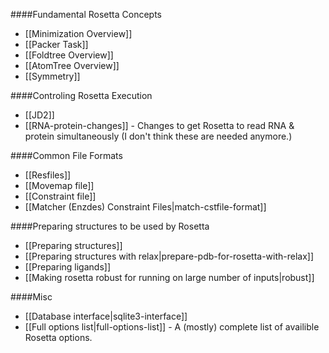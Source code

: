 ####Fundamental Rosetta Concepts
- [[Minimization Overview]]
- [[Packer Task]]
- [[Foldtree Overview]]
- [[AtomTree Overview]]
- [[Symmetry]]

####Controling Rosetta Execution
- [[JD2]]
- [[RNA-protein-changes]] - Changes to get Rosetta to read RNA & protein simultaneously (I don't think these are needed anymore.)

####Common File Formats
- [[Resfiles]]
- [[Movemap file]]
- [[Constraint file]]
- [[Matcher (Enzdes) Constraint Files|match-cstfile-format]]

####Preparing structures to be used by Rosetta
- [[Preparing structures]]
- [[Preparing structures with relax|prepare-pdb-for-rosetta-with-relax]]
- [[Preparing ligands]]
- [[Making rosetta robust for running on large number of inputs|robust]]

####Misc
- [[Database interface|sqlite3-interface]]
- [[Full options list|full-options-list]] - A (mostly) complete list of availible Rosetta options.

